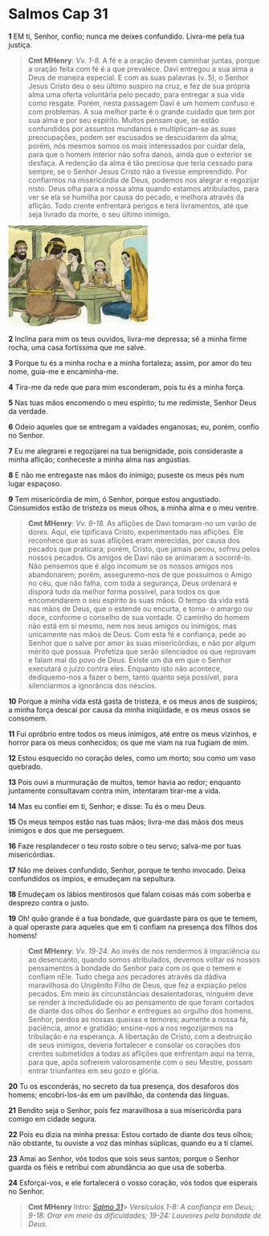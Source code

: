 # Salmos Cap 31

**1** 	EM ti, Senhor, confio; nunca me deixes confundido. Livra-me pela tua justiça.

> **Cmt MHenry**: *Vv. 1-8.* A fé e a oração devem caminhar juntas, porque a oração feita com fé é a que prevalece. Davi entregou a sua alma a Deus de maneira especial. E com as suas palavras (v. 5), o Senhor Jesus Cristo deu o seu último suspiro na cruz, e fez de sua própria alma uma oferta voluntária pelo pecado, para entregar a sua vida como resgate. Porém, nesta passagem Davi é um homem confuso e com problemas. A sua melhor parte é o grande cuidado que tem por sua alma e por seu espírito. Muitos pensam que, se estão confundidos por assuntos mundanos e multiplicam-se as suas preocupações, podem ser escusados se descuidarem da alma; porém, nós mesmos somos os mais interessados por cuidar dela, para que o homem interior não sofra danos, ainda que o exterior se desfaça. A redenção da alma é tão preciosa que teria cessado para sempre, se o Senhor Jesus Cristo não a tivesse empreendido. Por confiarmos na misericórdia de Deus, podemos nos alegrar e regozijar nisto. Deus olha para a nossa alma quando estamos atribulados, para ver se ela se humilha por causa do pecado, e melhora através da aflição. Todo crente enfrentará perigos e terá livramentos, até que seja livrado da morte, o seu último inimigo.

![](../Images/SweetPublishing/19-31-1.jpg) 

**2** 	Inclina para mim os teus ouvidos, livra-me depressa; sê a minha firme rocha, uma casa fortíssima que me salve.

**3** 	Porque tu és a minha rocha e a minha fortaleza; assim, por amor do teu nome, guia-me e encaminha-me.

**4** 	Tira-me da rede que para mim esconderam, pois tu és a minha força.

**5** 	Nas tuas mãos encomendo o meu espírito; tu me redimiste, Senhor Deus da verdade.

**6** 	Odeio aqueles que se entregam a vaidades enganosas; eu, porém, confio no Senhor.

**7** 	Eu me alegrarei e regozijarei na tua benignidade, pois consideraste a minha aflição; conheceste a minha alma nas angústias.

**8** 	E não me entregaste nas mãos do inimigo; puseste os meus pés num lugar espaçoso.

**9** 	Tem misericórdia de mim, ó Senhor, porque estou angustiado. Consumidos estão de tristeza os meus olhos, a minha alma e o meu ventre.

> **Cmt MHenry**: *Vv. 9-18.* As aflições de Davi tomaram-no um varão de dores. Aqui, ele tipificava Cristo, experimentado nas aflições. Ele reconhece que as suas aflições eram merecidas, por causa dos pecados que praticara; porém, Cristo, que jamais pecou, sofreu pelos nossos pecados. Os amigos de Davi não se animaram a socorrê-lo. Não pensemos que é algo incomum se os nossos amigos nos abandonarem; porém, asseguremo-nos de que possuímos o Amigo no céu, que não falha, com toda a segurança, Deus ordenará e disporá tudo da melhor forma possível, para todos os que encomendarem o seu espírito às suas mãos. O tempo da vida está nas mãos de Deus, que o estende ou encurta, e toma- o amargo ou doce, conforme o conselho de sua vontade. O caminho do homem não está em si mesmo, nem nos seus amigos ou inimigos, mas unicamente nas mãos de Deus. Com esta fé e confiança, pede ao Senhor que o salve por amor às suas misericórdias, e não por algum mérito que possua. Profetiza que serão silenciados os que reprovam e falam mal do povo de Deus. Existe um dia em que o Senhor executará o juízo contra eles. Enquanto isto não acontece, dediquemo-nos a fazer o bem, tanto quanto seja possível, para silenciarmos a ignorância dos néscios.

**10** 	Porque a minha vida está gasta de tristeza, e os meus anos de suspiros; a minha força descai por causa da minha iniqüidade, e os meus ossos se consomem.

**11** 	Fui opróbrio entre todos os meus inimigos, até entre os meus vizinhos, e horror para os meus conhecidos; os que me viam na rua fugiam de mim.

**12** 	Estou esquecido no coração deles, como um morto; sou como um vaso quebrado.

**13** 	Pois ouvi a murmuração de muitos, temor havia ao redor; enquanto juntamente consultavam contra mim, intentaram tirar-me a vida.

**14** 	Mas eu confiei em ti, Senhor; e disse: Tu és o meu Deus.

**15** 	Os meus tempos estão nas tuas mãos; livra-me das mãos dos meus inimigos e dos que me perseguem.

**16** 	Faze resplandecer o teu rosto sobre o teu servo; salva-me por tuas misericórdias.

**17** 	Não me deixes confundido, Senhor, porque te tenho invocado. Deixa confundidos os ímpios, e emudeçam na sepultura.

**18** 	Emudeçam os lábios mentirosos que falam coisas más com soberba e desprezo contra o justo.

**19** 	Oh! quão grande é a tua bondade, que guardaste para os que te temem, a qual operaste para aqueles que em ti confiam na presença dos filhos dos homens!

> **Cmt MHenry**: *Vv. 19-24.* Ao invés de nos rendermos à impaciência ou ao desencanto, quando somos atribulados, devemos voltar os nossos pensamentos à bondade do Senhor para com os que o temem e confiam nEle. Tudo chega aos pecadores através da dádiva maravilhosa do Unigênito Filho de Deus, que fez a expiação pelos pecados. Em meio às circunstâncias desalentadoras, ninguém deve se render à incredulidade ou ao pensamento de que foram cortados de diante dos olhos do Senhor e entregues ao orgulho dos homens. Senhor, perdoa as nossas queixas e temores; aumente a nossa fé, paciência, amor e gratidão; ensine-nos a nos regozijarmos na tribulação e na esperança. A libertação de Cristo, com a destruição de seus inimigos, deveria fortalecer e consolar os corações dos crentes submetidos a todas as aflições que enfrentam aqui na terra, para que, após sofrerem valorosamente com o seu Mestre, possam entrar triunfantes em seu gozo e glória.

**20** 	Tu os esconderás, no secreto da tua presença, dos desaforos dos homens; encobri-los-ás em um pavilhão, da contenda das línguas.

**21** 	Bendito seja o Senhor, pois fez maravilhosa a sua misericórdia para comigo em cidade segura.

**22** 	Pois eu dizia na minha pressa: Estou cortado de diante dos teus olhos; não obstante, tu ouviste a voz das minhas súplicas, quando eu a ti clamei.

**23** 	Amai ao Senhor, vós todos que sois seus santos; porque o Senhor guarda os fiéis e retribui com abundância ao que usa de soberba.

**24** 	Esforçai-vos, e ele fortalecerá o vosso coração, vós todos que esperais no Senhor.


> **Cmt MHenry** Intro: *[Salmo 31](../19A-Sl/31.md#0)*> *Versículos 1-8: A confiança em Deus; 9-18: Orar em meio às dificuldades; 19-24: Louvores pela bondade de Deus.*